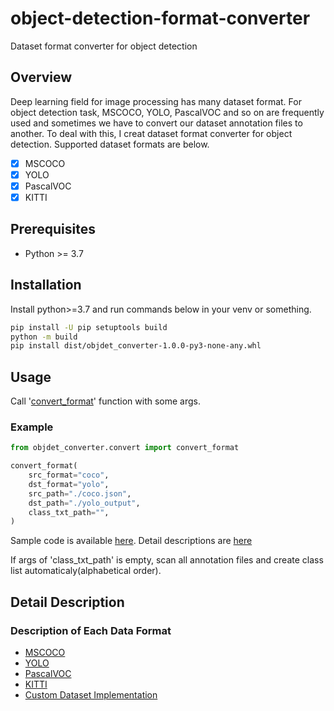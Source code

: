 # object-detection-format-converter

Dataset format converter for object detection

## Overview
Deep learning field for image processing has many dataset format. For object detection task, MSCOCO, YOLO, PascalVOC and so on are frequently used and sometimes we have to convert our dataset annotation files to another. To deal with this, I creat dataset format converter for object detection. Supported dataset formats are below.

* [x] MSCOCO  
* [x] YOLO
* [x] PascalVOC  
* [x] KITTI

## Prerequisites
* Python >= 3.7

## Installation
Install python>=3.7 and run commands below in your venv or something.
```bash
pip install -U pip setuptools build
python -m build
pip install dist/objdet_converter-1.0.0-py3-none-any.whl
```

## Usage
Call '[convert_format](./objdet_converter/utils/convert.py)' function with some args.
### Example
```python
from objdet_converter.convert import convert_format

convert_format(
    src_format="coco",
    dst_format="yolo",
    src_path="./coco.json",
    dst_path="./yolo_output",
    class_txt_path="",
)
```
Sample code is available [here](./sample.py). Detail descriptions are [here](#description-of-each-data-format)

If args of 'class_txt_path' is empty, scan all annotation files and create class list automaticaly(alphabetical order).

## Detail Description 
### Description of Each Data Format
* [MSCOCO](./docs/README_mscoco.md)
* [YOLO](./docs/README_yolo.md)
* [PascalVOC](./docs/README_pascalvoc.md)
* [KITTI](./docs/README_kitti.md)
* [Custom Dataset Implementation](./docs/README_custom.md)
